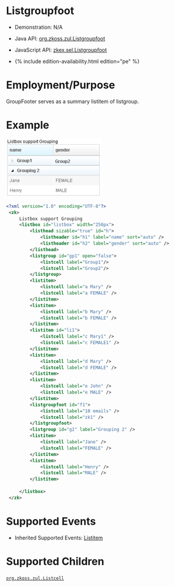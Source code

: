 

# Listgroupfoot

- Demonstration: N/A
- Java API: [org.zkoss.zul.Listgroupfoot](https://www.zkoss.org/javadoc/latest/zk/org/zkoss/zul/Listgroupfoot.html)
- JavaScript API:
  [zkex.sel.Listgroupfoot](https://www.zkoss.org/javadoc/latest/jsdoc/classes/zkex.sel.Listgroupfoot.html)

- {% include edition-availability.html edition="pe" %}

# Employment/Purpose

GroupFooter serves as a summary listitem of listgroup.

# Example

![](/zk_component_ref/images/ZKComRef_Listgroup_Example.PNG)

```xml
<?xml version="1.0" encoding="UTF-8"?>
 <zk>
     Listbox support Grouping
     <listbox id="listbox" width="250px">
         <listhead sizable="true" id="h">
             <listheader id="h1" label="name" sort="auto" />
             <listheader id="h2" label="gender" sort="auto" />
         </listhead>
         <listgroup id="gp1" open="false">
             <listcell label="Group1"/>
             <listcell label="Group2"/>
         </listgroup>
         <listitem>
             <listcell label="a Mary" />
             <listcell label="a FEMALE" />
         </listitem>
         <listitem>
             <listcell label="b Mary" />
             <listcell label="b FEMALE" />
         </listitem>
         <listitem id="li1">
             <listcell label="c Mary1" />
             <listcell label="c FEMALE1" />
         </listitem>
         <listitem>
             <listcell label="d Mary" />
             <listcell label="d FEMALE" />
         </listitem>
         <listitem>
             <listcell label="e John" />
             <listcell label="e MALE" />
         </listitem>
         <listgroupfoot id="f1">
             <listcell label="10 emails" />
             <listcell label="zk1" />
         </listgroupfoot>
         <listgroup id="g2" label="Grouping 2" />
         <listitem>
             <listcell label="Jane" />
             <listcell label="FEMALE" />
         </listitem>
         <listitem>
             <listcell label="Henry" />
             <listcell label="MALE" />
         </listitem>

     </listbox>
 </zk>
```

# Supported Events

- Inherited Supported Events: [ Listitem]({{site.baseurl}}/zk_component_ref/listitem#Supported_Events)

# Supported Children

[`org.zkoss.zul.Listcell`](https://www.zkoss.org/javadoc/latest/zk/`org/zkoss/zul/Listcell`.html)
